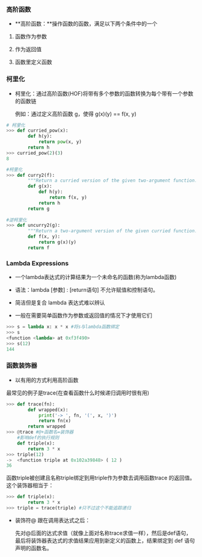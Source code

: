 ###  高阶函数

- **高阶函数：**操作函数的函数，满足以下两个条件中的一个

1.  函数作为参数

2.  作为返回值
3. 函数里定义函数



### 柯里化

- 柯里化：通过高阶函数(HOF)将带有多个参数的函数转换为每个带有一个参数的函数链

   例如：通过定义高阶函数 g，使得 g(x)(y) == f(x, y)

```python
# 柯里化
>>> def curried_pow(x):
        def h(y):
            return pow(x, y)
        return h
>>> curried_pow(2)(3)
8
```
```python
#柯里化
>>> def curry2(f):
        """Return a curried version of the given two-argument function."""
        def g(x):
            def h(y):
                return f(x, y)
            return h
        return g
    
#逆柯里化    
>>> def uncurry2(g):
        """Return a two-argument version of the given curried function."""
        def f(x, y):
            return g(x)(y)
        return f
```


### Lambda Expressions

- 一个lambda表达式的计算结果为一个未命名的函数(称为lambda函数)

- 语法：lambda [参数] : [return语句]   不允许赋值和控制语句。
- 简洁但是复合 lambda 表达式难以辨认
- 一般在需要简单函数作为参数或返回值的情况下才使用它们

```python
>>> s = lambda x: x * x #将s与lambda函数绑定
>>> s
<function <lambda> at 0xf3f490>
>>> s(12)
144
```




### 函数装饰器

- 以有用的方式利用高阶函数

  

 最常见的例子是trace(在查看函数什么时候递归调用时很有用)
```python
>>> def trace(fn):
        def wrapped(x):
            print('-> ', fn, '(', x, ')')
            return fn(x)
        return wrapped
>>> @trace #@+函数名=装饰器
    #影响def的执行规则
    def triple(x):
        return 3 * x
>>> triple(12)
->  <function triple at 0x102a39848> ( 12 )
36
```
函数triple被创建且名称triple绑定到用triple作为参数去调用函数trace 的返回值。 这个装饰器相当于：
```python
>>> def triple(x):
        return 3 * x
>>> triple = trace(triple) #只不过这个不能追踪递归
```


- 装饰符@ 跟在调用表达式之后：

  先对@后面的达式求值（就像上面对名称trace求值一样），然后是def语句，最后将装饰器表达式的求值结果应用到新定义的函数上，结果绑定到 def 语句声明的函数名。 





